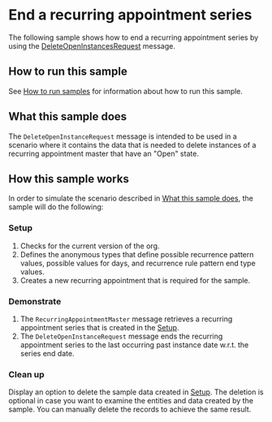 # End a recurring appointment series

The following sample shows how to end a recurring appointment series by using the [DeleteOpenInstancesRequest](https://docs.microsoft.com/dotnet/api/microsoft.crm.sdk.messages.deleteopeninstancesrequest?view=dynamics-general-ce-9) message.

## How to run this sample

See [How to run samples](https://github.com/microsoft/PowerApps-Samples/blob/master/dataverse/README.md) for information about how to run this sample.

## What this sample does

The `DeleteOpenInstanceRequest` message is intended to be used in a scenario where it contains the data that is needed to delete instances of a recurring appointment master that have an "Open" state.

## How this sample works

In order to simulate the scenario described in [What this sample does](#what-this-sample-does), the sample will do the following:

### Setup

1. Checks for the current version of the org.
2. Defines the anonymous types that define possible recurrence pattern values, possible values for days, and recurrence rule pattern end type values.
3. Creates a new recurring appointment that is required for the sample.

### Demonstrate

1. The `RecurringAppointmentMaster` message retrieves a recurring appointment series that is created in the [Setup](#setup).
2. The `DeleteOpenInstanceRequest` message ends the recurring appointment series to the last occurring past instance date w.r.t. the series end date.

### Clean up

Display an option to delete the sample data created in [Setup](#setup). The deletion is optional in case you want to examine the entities and data created by the sample. You can manually delete the records to achieve the same result.
